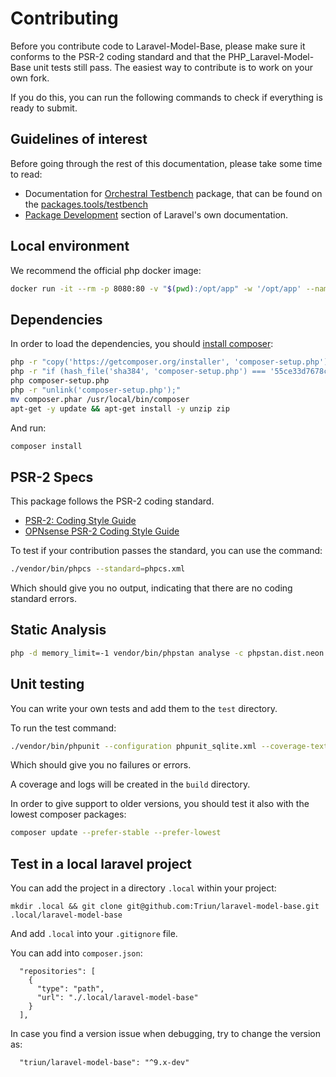 # Contributing
  
Before you contribute code to Laravel-Model-Base, please make sure it conforms to the PSR-2 coding standard and that the PHP_Laravel-Model-Base unit tests still pass. The easiest way to contribute is to work on your own fork.

If you do this, you can run the following commands to check if everything is ready to submit.

## Guidelines of interest

Before going through the rest of this documentation, please take some time to read:
- Documentation for [Orchestral Testbench](https://github.com/orchestral/testbench) package, that can be found on the [packages.tools/testbench](https://packages.tools/testbench)
- [Package Development](https://laravel.com/docs/9.x/packages) section of Laravel's own documentation.

## Local environment

We recommend the official php docker image:

```bash
docker run -it --rm -p 8080:80 -v "$(pwd):/opt/app" -w '/opt/app' --name php-8-1-model-base-dev php:8.1 bash
```

## Dependencies

In order to load the dependencies, you should [install composer](https://getcomposer.org/download/):

```bash
php -r "copy('https://getcomposer.org/installer', 'composer-setup.php');"
php -r "if (hash_file('sha384', 'composer-setup.php') === '55ce33d7678c5a611085589f1f3ddf8b3c52d662cd01d4ba75c0ee0459970c2200a51f492d557530c71c15d8dba01eae') { echo 'Installer verified'; } else { echo 'Installer corrupt'; unlink('composer-setup.php'); } echo PHP_EOL;"
php composer-setup.php
php -r "unlink('composer-setup.php');"
mv composer.phar /usr/local/bin/composer
apt-get -y update && apt-get install -y unzip zip
```

And run:

```bash
composer install
```

## PSR-2 Specs

This package follows the PSR-2 coding standard.

- [PSR-2: Coding Style Guide](http://www.php-fig.org/psr/psr-2/)
- [OPNsense PSR-2 Coding Style Guide](https://docs.opnsense.org/development/guidelines/psr2.html)

To test if your contribution passes the standard, you can use the command:

```bash
./vendor/bin/phpcs --standard=phpcs.xml
```

Which should give you no output, indicating that there are no coding standard errors.

## Static Analysis

```bash
php -d memory_limit=-1 vendor/bin/phpstan analyse -c phpstan.dist.neon
```

## Unit testing

You can write your own tests and add them to the `test` directory.

To run the test command:

```bash
./vendor/bin/phpunit --configuration phpunit_sqlite.xml --coverage-text
```

Which should give you no failures or errors.

A coverage and logs will be created in the `build` directory.

In order to give support to older versions, you should test it also with the lowest composer packages:

```bash
composer update --prefer-stable --prefer-lowest
```

## Test in a local laravel project

You can add the project in a directory `.local` within your project:
```shell
mkdir .local && git clone git@github.com:Triun/laravel-model-base.git .local/laravel-model-base
```
And add `.local` into your `.gitignore` file.

You can add into `composer.json`:

```text
  "repositories": [
    {
      "type": "path",
      "url": "./.local/laravel-model-base"
    }
  ],
```

In case you find a version issue when debugging, try to change the version as:
```text
  "triun/laravel-model-base": "^9.x-dev"
```
